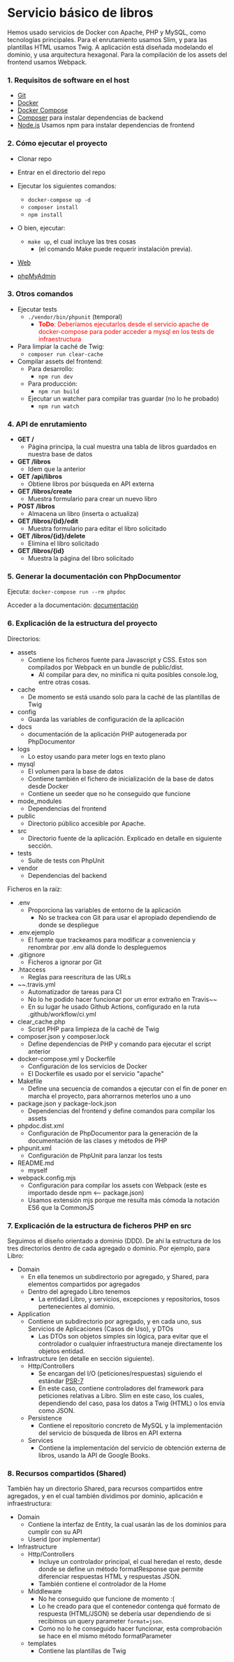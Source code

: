 # Servicio básico de libros

Hemos usado servicios de Docker con Apache, PHP y MySQL, como tecnologías principales.
Para el enrutamiento usamos Slim, y para las plantillas HTML usamos Twig. 
A aplicación está diseñada modelando el dominio, y usa arquitectura hexagonal.
Para la compilación de los assets del frontend usamos Webpack.


### 1. Requisitos de software en el host

* [Git](https://git-scm.com/)
* [Docker](https://www.docker.com/)
* [Docker Compose](https://docs.docker.com/compose/)
* [Composer](https://getcomposer.com) para instalar dependencias de backend
* [Node.js](https://nodejs.com) Usamos npm para instalar dependencias de frontend


### 2. Cómo ejecutar el proyecto

* Clonar repo
* Entrar en el directorio del repo
* Ejecutar los siguientes comandos:
  * `docker-compose up -d`  
  * `composer install`
  * `npm install`
* O bien, ejecutar:
  * `make up`, el cual incluye las tres cosas
    * (el comando Make puede requerir instalación previa).


* [Web](http://localhost:8080)
* [phpMyAdmin](http://localhost:8081)

### 3. Otros comandos

* Ejecutar tests
  * `./vendor/bin/phpunit` (temporal)
    * <span style="color:red">**ToDo**: Deberíamos ejecutarlos desde el servicio apache de docker-compose para poder acceder a mysql en los tests de infraestructura</span>
* Para limpiar la caché de Twig:
  * `composer run clear-cache`
* Compilar assets del frontend:
  * Para desarrollo:
    * `npm run dev`
  * Para producción:
    * `npm run build`
  * Ejecutar un watcher para compilar tras guardar (no lo he probado)
    * `npm run watch`

### 4. API de enrutamiento

* **GET /**
  * Página principa, la cual muestra una tabla de libros guardados en nuestra base de datos
* **GET /libros**
  * Idem que la anterior
* **GET /api/libros**
  * Obtiene libros por búsqueda en API externa
* **GET /libros/create**
  * Muestra formulario para crear un nuevo libro 
* **POST /libros**
  * Almacena un libro (inserta o actualiza)
* **GET /libros/{id}/edit**
  * Muestra formulario para editar el libro solicitado
* **GET /libros/{id}/delete**
  * Elimina el libro solicitado
* **GET /libros/{id}**
  * Muestra la página del libro solicitado

### 5. Generar la documentación con PhpDocumentor

Ejecuta:
`docker-compose run --rm phpdoc`

Acceder a la documentación:
<a href="https://luismartin.github.io/prueba-nuevos-devs/" target="_blank">documentación</a>

### 6. Explicación de la estructura del proyecto

Directorios:
* assets
  * Contiene los ficheros fuente para Javascript y CSS. Estos son compilados por Webpack en un bundle de public/dist.
    * Al compilar para dev, no minifica ni quita posibles console.log, entre otras cosas.
* cache
  * De momento se está usando solo para la caché de las plantillas de Twig
* config 
  * Guarda las variables de configuración de la aplicación
* docs
  * documentación de la aplicación PHP autogenerada por PhpDocumentor
* logs
  * Lo estoy usando para meter logs en texto plano
* mysql
  * El volumen para la base de datos
  * Contiene también el fichero de inicialización de la base de datos desde Docker
  * Contiene un seeder que no he conseguido que funcione
* mode_modules
  * Dependencias del frontend
* public
  * Directorio público accesible por Apache.
* src
  * Directorio fuente de la aplicación. Explicado en detalle en siguiente sección.
* tests
  * Suite de tests con PhpUnit
* vendor
  * Dependencias del backend
  
Ficheros en la raíz:
* .env
  * Proporciona las variables de entorno de la aplicación
    * No se trackea con Git para usar el apropiado dependiendo de donde se despliegue
* .env.ejemplo
  * El fuente que trackeamos para modificar a conveniencia y renombrar por .env allá donde lo despleguemos
* .gitignore
  * Ficheros a ignorar por Git
* .htaccess
  * Reglas para reescritura de las URLs
* ~~.travis.yml
  * Automatizador de tareas para CI
  * No lo he podido hacer funcionar por un error extraño en Travis~~
  * En su lugar he usado Github Actions, configurado en la ruta .github/workflow/ci.yml
* clear_cache.php
  * Script PHP para limpieza de la caché de Twig
* composer.json y composer.lock
  * Define dependencias de PHP y comando para ejecutar el script anterior
* docker-compose.yml y Dockerfile
  * Configuración de los servicios de Docker
  * El Dockerfile es usado por el servicio "apache"
* Makefile
  * Define una secuencia de comandos a ejecutar con el fin de poner en marcha el proyecto, para ahorrarnos meterlos uno a uno
* package.json y package-lock.json
  * Dependencias del frontend y define comandos para compilar los assets
* phpdoc.dist.xml
  * Configuración de PhpDocumentor para la generación de la documentación de las clases y métodos de PHP
* phpunit.xml
  * Configuración de PhpUnit para lanzar los tests
* README.md
  * myself
* webpack.config.mjs
  * Configuración para compilar los assets con Webpack (este es importado desde npm <-- package.json)
  * Usamos extensión mjs porque me resulta más cómoda la notación ES6 que la CommonJS
  
### 7. Explicación de la estructura de ficheros PHP en src

Seguimos el diseño orientado a dominio (DDD). De ahí la estructura de los tres directorios dentro de cada agregado o dominio. Por ejemplo, para Libro:
* Domain
  * En ella tenemos un subdirectorio por agregado, y Shared, para elementos compartidos por agregados
  * Dentro del agregado Libro tenemos
    * La entidad Libro, y servicios, excepciones y repositorios, tosos pertenecientes al dominio.
* Application
  * Contiene un subdirectorio por agregado, y en cada uno, sus Servicios de Aplicaciones (Casos de Uso), y DTOs
    * Las DTOs son objetos simples sin lógica, para evitar que el controlador o cualquier infraestructura maneje directamente los objetos entidad. 
* Infrastructure (en detalle en sección siguiente).
  * Http/Controllers
    * Se encargan del I/O (peticiones/respuestas) siguiendo el estándar [PSR-7](https://www.php-fig.org/psr/psr-7/)
    * En este caso, contiene controladores del framework para peticiones relativas a Libro. Slim en este caso, los cuales, dependiendo del caso, pasa los datos a Twig (HTML) o los envía como JSON.
  * Persistence
    * Contiene el repositorio concreto de MySQL y la implementación del servicio de búsqueda de libros en API externa
  * Services
    * Contiene la implementación del servicio de obtención externa de libros, usando la API de Google Books.

### 8. Recursos compartidos (Shared)

También hay un directorio Shared, para recursos compartidos entre agregados, y en el cual también dividimos por dominio, aplicación e infraestructura:

* Domain
  * Contiene la interfaz de Entity, la cual usarán las de los dominios para cumplir con su API
  * Userid (por implementar)
* Infrastructure
  * Http/Controllers
    * Incluye un controlador principal, el cual heredan el resto, desde donde se define un método formatResponse que permite diferenciar respuestas HTML y respuestas JSON.
    * También contiene el controlador de la Home
  * Middleware
    * No he conseguido que funcione de momento :(
    * Lo he creado para que el contenedor contenga qué formato de respuesta (HTML/JSON) se debería usar dependiendo de si recibimos un query parameter `format=json`. 
    * Como no lo he conseguido hacer funcionar, esta comprobación se hace en el mismo método formatParameter
  * templates
    * Contiene las plantillas de Twig